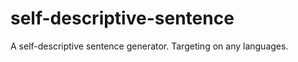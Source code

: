 self-descriptive-sentence
=========================

A self-descriptive sentence generator. Targeting on any languages.
